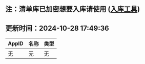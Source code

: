 ## 注：清单库已加密想要入库请使用 ([入库工具](https://github.com/BlankTMing/ManifestAutoUpdate/releases))

## 更新时间：2024-10-28 17:49:36
| AppID | 名称 | 类型  |
| :-------------------- | :----------------------------- | :----------- |
| 无 | 无 | 无 |
